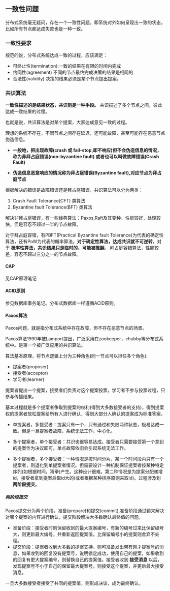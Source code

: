 ## 一致性问题
分布式系统毫无疑问，存在一个一致性问题。即系统对外如何呈现出一致的状态，比如所有节点都达成失败也是一种一致。

### 一致性要求
规范的说，分布式系统达成一致的过程，应该满足：

 - 可终止性(termination):一致的结果在有限的时间内完成
 - 约同性(agreement) 不同的节点最终完成决策的结果是相同的
 - 合法性(validity) 决策的结果必须是某个节点提出提案。

### 共识算法
**一致性描述的是结果状态，共识则是一种手段。** 共识描述了多个节点之间，彼此达成一致结果的过程。

也就是说，共识算法是对某个提案，大家达成意见一致的过程。

理想的系统不存在，不同节点之间存在延迟，还可能故障，甚至可能存在恶意节点伪造信息。

 - **一般地，把出现故障(crash 或 fail-stop,即不响应)但不会伪造信息的情况，称为非拜占庭错误(non-byzantine fault) 或者也可以叫做故障错误(Crash Fault)**

 - **伪造信息恶意响应的情况称为拜占庭错误(Byzantine fault),对应节点为拜占庭节点**

根据解决的错误是故障错误还是拜占庭错误，共识算法可以分为两类：

1. Crash Fault Tolerance(CFT) 类算法
2. Byzantine fault Tolerance(BFT) 类算法

解决非拜占庭错误，有一些经典算法：Paxos,Raft及其变种。性能较好，处理较快，但是容忍不超过一半的节点故障。

对于拜占庭容错，有PBFT(Practical Byzantine fault Tolerance)为代表的确定性算法，还有PoW为代表的概率算法。**对于确定性算法，达成共识就不可逆转**，对于 **概率性算法，共识结果只是临时的，可能被推翻**。 拜占庭容错算法，性能较差，容忍不超过三分之一的节点故障。

#### CAP
见CAP原理笔记

#### ACID原则
参见数据库事务笔记。分布式数据库一样遵循ACID原则。

#### Paxos算法
Paxos问题，就是指分布式系统中存在故障，但不存在恶意节点的场景。

Paxos算法1990年被Lamport提出，广泛采用在zookeeper，chubby等分布式系统中。是第一个被广泛应用的共识算法。

算法基本原理，将节点逻辑上分为三种角色(同一节点可以担任多个角色):
 - 提案者(proposer)
 - 接受者(acceptor)
 - 学习者(learner)

 提案者提出一个提案，接受者们负责对这个提案投票，学习者不参与投票过程，只参与传播结果。

基本过程就是多个提案者争取到提案的权利(得到大多数接受者的支持)，得到提案权的提案者放松提案给所有人进行确认，得到大部分人确认的提案成为标准答案。

 - 单提案者，多接受者：提案只有一个，只有通过和失败两种状态，极易达成一致。但是一旦提案者故障，系统无法工作，中心化。

 - 多个提案者，单个接受者：共识也很容易达成。接受者只需要接受第一个拿到的提案作为决议即可。单点故障依旧会引起系统无法工作。

 - 多个提案者，多个接受者：一种情况是按时间分片，某一个时间段内只有一个提案者，则退化到单提案者情况。但需要设计一种机制保证提案者按某种特定序列(如根据时间，猜拳)产生。这种设计很难。第二种情况是为提案分配递增id，接受者拿到提案后取id大的(或者根据某种排序原则来取id)。过程涉及到 **两阶段提交**。

##### 两阶段提交
Paxos提交分为两个阶段，准备(prepare)和提交(commit),准备阶段通过锁来解决对哪个提案的内容进行确认，提交阶段解决大多数确认最终值的问题。

 - 准备阶段：接受者时刻保留收到的最大提案编号，有新的编号过来比保留编号大，则更新最大编号，并重新返回提案值，比保留编号小的提案则舍弃不处理。
 - 提交阶段：提案者收到大多数的提案支持。则可准备发出带有刚才提案号的消息，如果收到的回复没有提案号，说明锁定成功，使用自己的提案，如果收到的回复有更大提案编号，则替换自己的提案值。接受者收到 **接受消息** 以后，发现提案号不小于自己的保留最大提案号，则接受这个提案，并更新最大接受消息。

 一旦大多数接受者接受了共同的提案值，则形成决议，成为最终确认。

